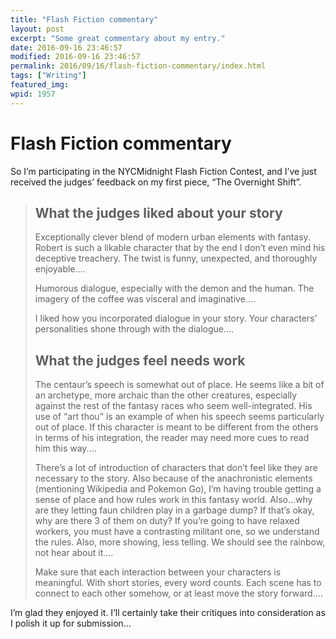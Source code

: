 ```yaml
---
title: "Flash Fiction commentary"
layout: post
excerpt: "Some great commentary about my entry."
date: 2016-09-16 23:46:57
modified: 2016-09-16 23:46:57
permalink: 2016/09/16/flash-fiction-commentary/index.html
tags: ["Writing"]
featured_img: 
wpid: 1957
---
```


# Flash Fiction commentary

So I’m participating in the NYCMidnight Flash Fiction Contest, and I’ve just received the judges’ feedback on my first piece, “The Overnight Shift”.

> ## What the judges liked about your story
> 
> Exceptionally clever blend of modern urban elements with fantasy. Robert is such a likable character that by the end I don’t even mind his deceptive treachery. The twist is funny, unexpected, and thoroughly enjoyable.…
> 
> Humorous dialogue, especially with the demon and the human. The imagery of the coffee was visceral and imaginative.…
> 
> I liked how you incorporated dialogue in your story. Your characters’ personalities shone through with the dialogue.…
> 
> ## What the judges feel needs work
> 
> The centaur’s speech is somewhat out of place. He seems like a bit of an archetype, more archaic than the other creatures, especially against the rest of the fantasy races who seem well-integrated. His use of “art thou” is an example of when his speech seems particularly out of place. If this character is meant to be different from the others in terms of his integration, the reader may need more cues to read him this way.…
> 
> There’s a lot of introduction of characters that don’t feel like they are necessary to the story. Also because of the anachronistic elements (mentioning Wikipedia and Pokemon Go), I’m having trouble getting a sense of place and how rules work in this fantasy world. Also…why are they letting faun children play in a garbage dump? If that’s okay, why are there 3 of them on duty? If you’re going to have relaxed workers, you must have a contrasting militant one, so we understand the rules. Also, more showing, less telling. We should see the rainbow, not hear about it.…
> 
> Make sure that each interaction between your characters is meaningful. With short stories, every word counts. Each scene has to connect to each other somehow, or at least move the story forward.…

I’m glad they enjoyed it. I’ll certainly take their critiques into consideration as I polish it up for submission…